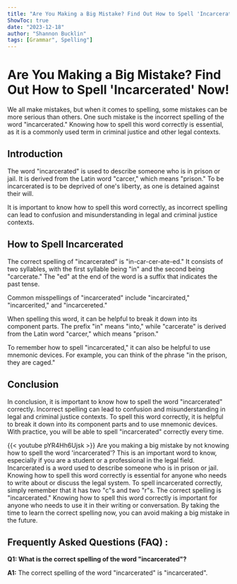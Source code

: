```yaml
---
title: "Are You Making a Big Mistake? Find Out How to Spell 'Incarcerated' Now!"
ShowToc: true 
date: "2023-12-18"
author: "Shannon Bucklin" 
tags: [Grammar", Spelling"]
---
```

# Are You Making a Big Mistake? Find Out How to Spell 'Incarcerated' Now!

We all make mistakes, but when it comes to spelling, some mistakes can be more serious than others. One such mistake is the incorrect spelling of the word "incarcerated." Knowing how to spell this word correctly is essential, as it is a commonly used term in criminal justice and other legal contexts.

## Introduction

The word "incarcerated" is used to describe someone who is in prison or jail. It is derived from the Latin word "carcer," which means "prison." To be incarcerated is to be deprived of one's liberty, as one is detained against their will.

It is important to know how to spell this word correctly, as incorrect spelling can lead to confusion and misunderstanding in legal and criminal justice contexts.

## How to Spell Incarcerated

The correct spelling of "incarcerated" is "in-car-cer-ate-ed." It consists of two syllables, with the first syllable being "in" and the second being "carcerate." The "ed" at the end of the word is a suffix that indicates the past tense.

Common misspellings of "incarcerated" include "incarcirated," "incarcerited," and "incarcereted."

When spelling this word, it can be helpful to break it down into its component parts. The prefix "in" means "into," while "carcerate" is derived from the Latin word "carcer," which means "prison."

To remember how to spell "incarcerated," it can also be helpful to use mnemonic devices. For example, you can think of the phrase "in the prison, they are caged."

## Conclusion

In conclusion, it is important to know how to spell the word "incarcerated" correctly. Incorrect spelling can lead to confusion and misunderstanding in legal and criminal justice contexts. To spell this word correctly, it is helpful to break it down into its component parts and to use mnemonic devices. With practice, you will be able to spell "incarcerated" correctly every time.

{{< youtube pYR4Hh6Ujsk >}} 
Are you making a big mistake by not knowing how to spell the word 'incarcerated'? This is an important word to know, especially if you are a student or a professional in the legal field. Incarcerated is a word used to describe someone who is in prison or jail. Knowing how to spell this word correctly is essential for anyone who needs to write about or discuss the legal system. To spell incarcerated correctly, simply remember that it has two "c"s and two "r"s. The correct spelling is "incarcerated." Knowing how to spell this word correctly is important for anyone who needs to use it in their writing or conversation. By taking the time to learn the correct spelling now, you can avoid making a big mistake in the future.

## Frequently Asked Questions (FAQ) :
**Q1: What is the correct spelling of the word "incarcerated"?**

**A1:** The correct spelling of the word "incarcerated" is "incarcerated".





